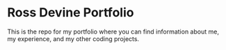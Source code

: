 # Ross Devine Portfolio
This is the repo for my portfolio where you can find information about me, my experience, and my other coding projects.
